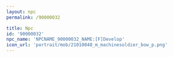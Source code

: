 ```yaml
---
layout: npc
permalink: /90000032

title: Npc
id: '90000032'
npc_name: 'NPCNAME_90000032_NAME:[F]Develop'
icon_url: 'portrait/mob/21010040_m_machinesoldier_bow_p.png'
---
```

